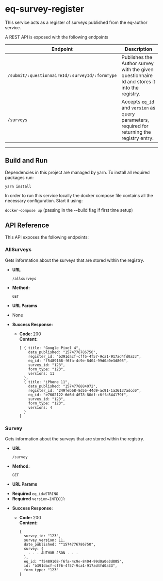 # eq-survey-register

This service acts as a register of surveys published from the eq-author service.

A REST API is exposed with the following endpoints

| Endpoint                                       | Description                                                                                   |
| ---------------------------------------------- | --------------------------------------------------------------------------------------------- |
| `/submit/:questionnaireId/:surveyId/:formType` | Publishes the Author survey with the given questionnaire Id and stores it into the registry.  |
| `/surveys`                                     | Accepts `eq_id` and `version` as query parameters, required for returning the registry entry. |

---

## Build and Run

Dependencies in this project are managed by yarn. To install all required packages run:

`yarn install`

In order to run this service locally the docker compose file contains all the necessary configuration. Start it using:

`docker-compose up` (passing in the --build flag if first time setup)

## API Reference

This API exposes the following endpoints:

### AllSurveys

Gets information about the surveys that are stored within the registry.

- **URL**

  `/allsurveys`

- **Method:**

  `GET`

- **URL Params**

* None

- **Success Response:**

  - **Code:** 200 <br />
    **Content:**
    ```
    [ { title: "Google Pixel 4",
        date_published: "1574776786750",
        register_id: "b391dacf-cff6-4f57-9ca1-917ad4fd0a33",
        eq_id: "f5489168-f6fa-4c9e-8404-99d0a0e3d805",
        survey_id: "123",
        form_type: "123",
        versions: 11
      },
      { title: "iPhone 11",
        date_published: "1574776884072",
        register_id: "249feb68-8d56-44d9-ac91-1a36137adcd0",
        eq_id: "e7602122-6d6d-4678-80df-c6ffa544179f",
        survey_id: "123",
        form_type: "123",
        versions: 4
      }
    ]
    ```

### Survey

Gets information about the surveys that are stored within the registry.

- **URL**

  `/survey`

- **Method:**

  `GET`

- **URL Params**

* **Required** `eq_id=STRING`
* **Required** `version=INTEGER`

- **Success Response:**

  - **Code:** 200 <br />
    **Content:**
    ```
    {
      survey_id: "123",
      survey_version: 11,
      date_published: ""1574776786750",
      survey: {
        . . . AUTHOR JSON . . .
      },
      eq_id: "f5489168-f6fa-4c9e-8404-99d0a0e3d805",
      id: "b391dacf-cff6-4f57-9ca1-917ad4fd0a33",
      form_type: "123"
    }
    ```
